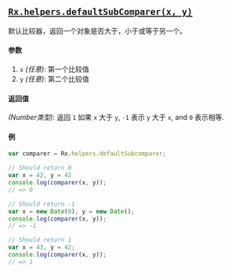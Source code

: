 ## [`Rx.helpers.defaultSubComparer(x, y)`](https://github.com/Reactive-Extensions/RxJS/blob/master/src/core/headers/basicheader.js#L9)

默认比较器，返回一个对象是否大于，小于或等于另一个。

#### 参数
1. `x` *(任意)*: 第一个比较值
2. `y` *(任意)*: 第二个比较值

#### 返回值
*(Number类型)*: 返回 `1` 如果 `x` 大于 `y`, `-1` 表示 `y` 大于 `x`, and `0` 表示相等.

#### 例

```js
var comparer = Rx.helpers.defaultSubcomparer;

// Should return 0
var x = 42, y = 42
console.log(comparer(x, y));
// => 0

// Should return -1
var x = new Date(0), y = new Date();
console.log(comparer(x, y));
// => -1

// Should return 1
var x = 43, y = 42;
console.log(comparer(x, y));
// => 1
```
